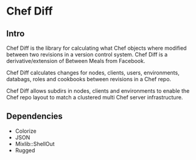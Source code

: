 # Chef Diff

## Intro

Chef Diff is the library for calculating what Chef objects where modified 
between two revisions in a version control system. Chef Diff is a derivative/extension 
of Between Meals from Facebook.

Chef Diff calculates changes for nodes, clients, users, environments, databags, roles and cookbooks between revisions in a Chef repo.

Chef Diff allows subdirs in nodes, clients and environments to enable the Chef repo layout to match a clustered multi Chef server infrastructure.

## Dependencies

* Colorize
* JSON
* Mixlib::ShellOut
* Rugged
